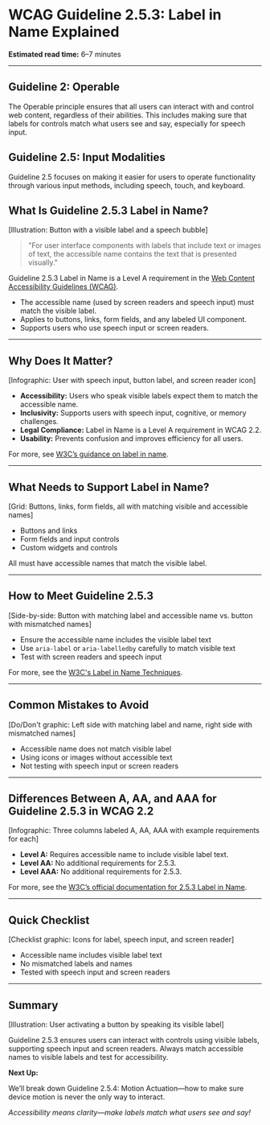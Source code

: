 <!--
title: WCAG Guideline 2.5.3: Label in Name Explained
series: Making the Web Accessible for All
description: A practical guide to WCAG Guideline 2.5.3 (Label in Name)—what it means, why it matters, and how to make sure labels match what users see and say.
keywords: wcag 2.5.3, label in name, accessibility, web standards, speech input, visible label
image: wcag-2-5-3-label-in-name.png
imageAlt: Illustration of a button with a visible label and a speech bubble
-->

# **WCAG Guideline 2.5.3: Label in Name Explained**

**Estimated read time:** 6–7 minutes

---

## **Guideline 2: Operable**

The Operable principle ensures that all users can interact with and control web content, regardless of their abilities. This includes making sure that labels for controls match what users see and say, especially for speech input.

## **Guideline 2.5: Input Modalities**

Guideline 2.5 focuses on making it easier for users to operate functionality through various input methods, including speech, touch, and keyboard.

## **What Is Guideline 2.5.3 Label in Name?**

[Illustration: Button with a visible label and a speech bubble]

> "For user interface components with labels that include text or images of text, the accessible name contains the text that is presented visually."

Guideline 2.5.3 Label in Name is a Level A requirement in the [Web Content Accessibility Guidelines (WCAG)](https://www.w3.org/WAI/WCAG22/quickref/#label-in-name).

- The accessible name (used by screen readers and speech input) must match the visible label.
- Applies to buttons, links, form fields, and any labeled UI component.
- Supports users who use speech input or screen readers.

---

## **Why Does It Matter?**

[Infographic: User with speech input, button label, and screen reader icon]

- **Accessibility:** Users who speak visible labels expect them to match the accessible name.
- **Inclusivity:** Supports users with speech input, cognitive, or memory challenges.
- **Legal Compliance:** Label in Name is a Level A requirement in WCAG 2.2.
- **Usability:** Prevents confusion and improves efficiency for all users.

For more, see [W3C’s guidance on label in name](https://www.w3.org/WAI/WCAG22/Understanding/label-in-name.html).

---

## **What Needs to Support Label in Name?**

[Grid: Buttons, links, form fields, all with matching visible and accessible names]

- Buttons and links
- Form fields and input controls
- Custom widgets and controls

All must have accessible names that match the visible label.

---

## **How to Meet Guideline 2.5.3**

[Side-by-side: Button with matching label and accessible name vs. button with mismatched names]

- Ensure the accessible name includes the visible label text
- Use `aria-label` or `aria-labelledby` carefully to match visible text
- Test with screen readers and speech input

For more, see the [W3C's Label in Name Techniques](https://www.w3.org/WAI/WCAG22/Techniques/general/G208).

---

## **Common Mistakes to Avoid**

[Do/Don't graphic: Left side with matching label and name, right side with mismatched names]

- Accessible name does not match visible label
- Using icons or images without accessible text
- Not testing with speech input or screen readers

---

## **Differences Between A, AA, and AAA for Guideline 2.5.3 in WCAG 2.2**

[Infographic: Three columns labeled A, AA, AAA with example requirements for each]

- **Level A:** Requires accessible name to include visible label text.
- **Level AA:** No additional requirements for 2.5.3.
- **Level AAA:** No additional requirements for 2.5.3.

For more, see the [W3C’s official documentation for 2.5.3 Label in Name](https://www.w3.org/WAI/WCAG22/Understanding/label-in-name.html).

---

## **Quick Checklist**

[Checklist graphic: Icons for label, speech input, and screen reader]

- Accessible name includes visible label text
- No mismatched labels and names
- Tested with speech input and screen readers

---

## **Summary**

[Illustration: User activating a button by speaking its visible label]

Guideline 2.5.3 ensures users can interact with controls using visible labels, supporting speech input and screen readers. Always match accessible names to visible labels and test for accessibility.

**Next Up:**

We’ll break down Guideline 2.5.4: Motion Actuation—how to make sure device motion is never the only way to interact.

*Accessibility means clarity—make labels match what users see and say!*
